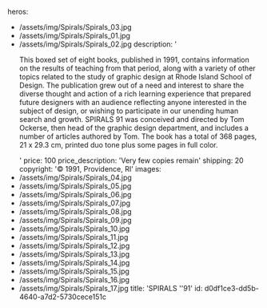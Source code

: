 heros:
  - /assets/img/Spirals/Spirals_03.jpg
  - /assets/img/Spirals/Spirals_01.jpg
  - /assets/img/Spirals/Spirals_02.jpg
description: '<p>This boxed set of eight books, published in 1991, contains information on the results of teaching from that period, along with a variety of other topics related to the study of graphic design at Rhode Island School of Design. The publication grew out of a need and interest to share the diverse thought and action of a rich learning experience that prepared future designers with an audience reflecting anyone interested in the subject of design, or wishing to participate in our unending human search and growth. SPIRALS 91 was conceived and directed by Tom Ockerse, then head of the graphic design department, and includes a number of articles authored by Tom. The book has a total of 368 pages, 21 x 29.3 cm, printed duo tone plus some pages in full color.<br></p>'
price: 100
price_description: 'Very few copies remain'
shipping: 20
copyright: '© 1991, Providence, RI'
images:
  - /assets/img/Spirals/Spirals_04.jpg
  - /assets/img/Spirals/Spirals_05.jpg
  - /assets/img/Spirals/Spirals_06.jpg
  - /assets/img/Spirals/Spirals_07.jpg
  - /assets/img/Spirals/Spirals_08.jpg
  - /assets/img/Spirals/Spirals_09.jpg
  - /assets/img/Spirals/Spirals_10.jpg
  - /assets/img/Spirals/Spirals_11.jpg
  - /assets/img/Spirals/Spirals_12.jpg
  - /assets/img/Spirals/Spirals_13.jpg
  - /assets/img/Spirals/Spirals_14.jpg
  - /assets/img/Spirals/Spirals_15.jpg
  - /assets/img/Spirals/Spirals_16.jpg
  - /assets/img/Spirals/Spirals_17.jpg
title: 'SPIRALS ''91'
id: d0df1ce3-dd5b-4640-a7d2-5730cece151c
